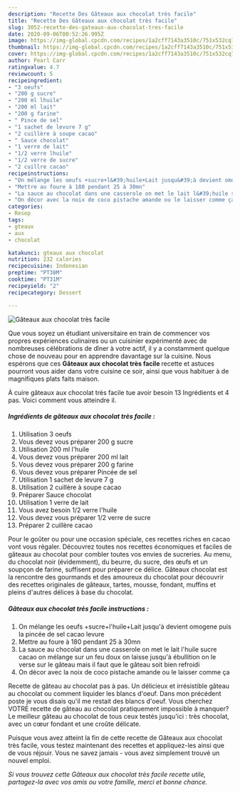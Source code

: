 ```yaml
---
description: "Recette Des Gâteaux aux chocolat très facile"
title: "Recette Des Gâteaux aux chocolat très facile"
slug: 3052-recette-des-gateaux-aux-chocolat-tres-facile
date: 2020-09-06T00:52:26.995Z
image: https://img-global.cpcdn.com/recipes/1a2cff7143a3510c/751x532cq70/gateaux-aux-chocolat-tres-facile-photo-principale-de-la-recette.jpg
thumbnail: https://img-global.cpcdn.com/recipes/1a2cff7143a3510c/751x532cq70/gateaux-aux-chocolat-tres-facile-photo-principale-de-la-recette.jpg
cover: https://img-global.cpcdn.com/recipes/1a2cff7143a3510c/751x532cq70/gateaux-aux-chocolat-tres-facile-photo-principale-de-la-recette.jpg
author: Pearl Carr
ratingvalue: 4.7
reviewcount: 5
recipeingredient:
- "3 oeufs"
- "200 g sucre"
- "200 ml lhuile"
- "200 ml lait"
- "200 g farine"
- " Pince de sel"
- "1 sachet de levure 7 g"
- "2 cuillère à soupe cacao"
- " Sauce chocolat"
- "1 verre de lait"
- "1/2 verre lhuile"
- "1/2 verre de sucre"
- "2 cuillre cacao"
recipeinstructions:
- "On mélange les oeufs +sucre+l&#39;huile+Lait jusqu&#39;à devient omogene puis la pincée de sel cacao levure"
- "Mettre au foure à 180 pendant 25 à 30mn"
- "La sauce au chocolat dans une casserole on met le lait l&#39;huile sucre cacao on mélange sur un feu doux on laisse jusqu&#39;à ébullition on le verse sur le gâteau mais il faut que le gâteau soit bien refroidi"
- "On décor avec la noix de coco pistache amande ou le laisser comme ça"
categories:
- Resep
tags:
- gteaux
- aux
- chocolat

katakunci: gteaux aux chocolat 
nutrition: 232 calories
recipecuisine: Indonesian
preptime: "PT38M"
cooktime: "PT31M"
recipeyield: "2"
recipecategory: Dessert

---
```



![Gâteaux aux chocolat très facile](https://img-global.cpcdn.com/recipes/1a2cff7143a3510c/751x532cq70/gateaux-aux-chocolat-tres-facile-photo-principale-de-la-recette.jpg)

Que vous soyez un étudiant universitaire en train de commencer vos propres expériences culinaires ou un cuisinier expérimenté avec de nombreuses célébrations de dîner à votre actif, il y a constamment quelque chose de nouveau pour en apprendre davantage sur la cuisine. Nous espérons que ces <strong> Gâteaux aux chocolat très facile </strong> recette et astuces pourront vous aider dans votre cuisine ce soir, ainsi que vous habituer à de magnifiques plats faits maison.

<!--inarticleads1-->

À cuire gâteaux aux chocolat très facile tue avoir besoin 13 Ingrédients et 4 pas. Voici comment vous atteindre il.

##### Ingrédients de gâteaux aux chocolat très facile :

1. Utilisation 3 oeufs
1. Vous devez vous préparer 200 g sucre
1. Utilisation 200 ml l&#39;huile
1. Vous devez vous préparer 200 ml lait
1. Vous devez vous préparer 200 g farine
1. Vous devez vous préparer  Pincée de sel
1. Utilisation 1 sachet de levure 7 g
1. Utilisation 2 cuillère à soupe cacao
1. Préparer  Sauce chocolat
1. Utilisation 1 verre de lait
1. Vous avez besoin 1/2 verre l&#39;huile
1. Vous devez vous préparer 1/2 verre de sucre
1. Préparer 2 cuillère cacao


Pour le goûter ou pour une occasion spéciale, ces recettes riches en cacao vont vous régaler. Découvrez toutes nos recettes économiques et faciles de gâteaux au chocolat pour combler toutes vos envies de sucreries. Au menu, du chocolat noir (évidemment), du beurre, du sucre, des œufs et un soupçon de farine, suffisent pour préparer ce délice. Gâteaux chocolat est la rencontre des gourmands et des amoureux du chocolat pour découvrir des recettes originales de gâteaux, tartes, mousse, fondant, muffins et pleins d&#39;autres délices à base du chocolat. 

<!--inarticleads2-->

##### Gâteaux aux chocolat très facile instructions :

1. On mélange les oeufs +sucre+l&#39;huile+Lait jusqu&#39;à devient omogene puis la pincée de sel cacao levure
1. Mettre au foure à 180 pendant 25 à 30mn
1. La sauce au chocolat dans une casserole on met le lait l&#39;huile sucre cacao on mélange sur un feu doux on laisse jusqu&#39;à ébullition on le verse sur le gâteau mais il faut que le gâteau soit bien refroidi
1. On décor avec la noix de coco pistache amande ou le laisser comme ça


Recette de gâteau au chocolat pas à pas. Un délicieux et irrésistible gâteau au chocolat ou comment liquider les blancs d&#39;oeuf. Dans mon précédent poste je vous disais qu&#39;il me restait des blancs d&#39;oeuf. Vous cherchez VOTRE recette de gâteau au chocolat pratiquement impossible à manquer? Le meilleur gâteau au chocolat de tous ceux testés jusqu&#39;ici : très chocolat, avec un cœur fondant et une croûte délicate. 

<!--inarticleads1-->

<p>
Puisque vous avez atteint la fin de cette recette de Gâteaux aux chocolat très facile, vous testez maintenant des recettes et appliquez-les ainsi que de vous réjouir. Vous ne savez jamais - vous avez simplement trouvé un nouvel emploi.
</p>

<p>
<i>Si vous trouvez cette Gâteaux aux chocolat très facile recette utile, partagez-la avec vos amis ou votre famille, merci et bonne chance.</i>
</p>
